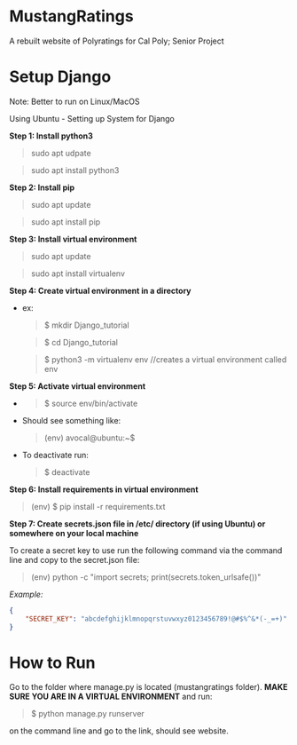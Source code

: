 # MustangRatings
A rebuilt website of Polyratings for Cal Poly; Senior Project

# Setup Django 

Note: Better to run on Linux/MacOS

Using Ubuntu - Setting up System for Django 

**Step 1: Install python3**
> sudo apt udpate

> sudo apt install python3

**Step 2: Install pip**
> sudo apt update

> sudo apt install pip

**Step 3: Install virtual environment**
> sudo apt update

> sudo apt install virtualenv

**Step 4: Create virtual environment in a directory**
* ex: 
    > $ mkdir Django_tutorial

    > $ cd Django_tutorial 

    > $ python3 -m virtualenv env //creates a virtual environment called env

**Step 5: Activate virtual environment**
* > $ source env/bin/activate

* Should see something like: 
    > (env) avocal@ubuntu:~$ 

* To deactivate run: 
    > $ deactivate 

**Step 6: Install requirements in virtual environment**
> (env) $ pip install -r requirements.txt

**Step 7: Create secrets.json file in /etc/ directory (if using Ubuntu) or somewhere on your local machine**

To create a secret key to use run the following command via the command line and copy to the secret.json file: 
> (env) python -c "import secrets; print(secrets.token_urlsafe())"

_Example:_
```json
{
    "SECRET_KEY": "abcdefghijklmnopqrstuvwxyz0123456789!@#$%^&*(-_=+)"
}
```

# How to Run 

Go to the folder where manage.py is located (mustangratings folder). 
**MAKE SURE YOU ARE IN A VIRTUAL ENVIRONMENT** 
and run: 
> $ python manage.py runserver 

on the command line and go to the link, should see website.

